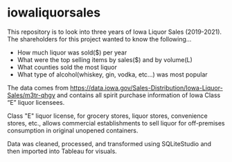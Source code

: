 # iowaliquorsales

This repository is to look into three years of Iowa Liquor Sales (2019-2021). The shareholders for this project wanted to know the following...
- How much liquor was sold($) per year
- What were the top selling items by sales($) and by volume(L)
- What counties sold the most liquor
- What type of alcohol(whiskey, gin, vodka, etc...) was most popular

The data comes from https://data.iowa.gov/Sales-Distribution/Iowa-Liquor-Sales/m3tr-qhgy and contains all spirit purchase information of Iowa Class “E” liquor licensees. 

Class "E" liquor license, for grocery stores, liquor stores, convenience stores, etc., allows commercial establishments to sell liquor for off-premises consumption in original unopened containers.

Data was cleaned, processed, and transformed using SQLiteStudio and then imported into Tableau for visuals. 
